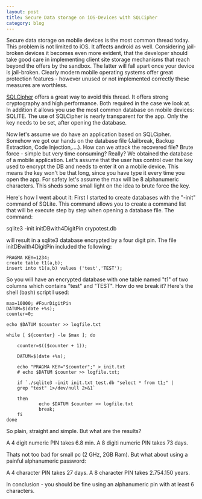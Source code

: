 ```yaml
---
layout: post
title: Secure Data storage on iOS-Devices with SQLCipher
category: blog
---
```


Secure data storage on mobile devices 
is the most common thread today. This 
problem is not limited to iOS. It 
affects android as well. Considering 
jail-broken devices it becomes even 
more evident, that the developer should 
take good care in implementing client 
site storage mechanisms that reach 
beyond the offers by the sandbox. The 
latter will fall apart once your device 
is jail-broken. Clearly modern mobile 
operating systems offer great protection 
features - however unused or not implemented 
correctly these measures are worthless.


[SQLCipher](http://sqlcipher.net/) offers a great way to avoid 
this thread. It offers strong cryptography 
and high performance. Both required in the 
case we look at. In addition it allows you 
use the most common database on mobile 
devices: SQLITE. The use of SQLCipher is 
nearly transparent for the app. Only the key 
needs to be set, after opening the database.


Now let's assume we do have an application 
based on SQLCipher. Somehow we got our hands 
on the database file (Jailbreak, Backup Extraction, 
Code Injection,....). How can we attack the 
recovered file?
Brute force - simple but very time consuming? 
Really? We obtained the database of a mobile 
application. Let's assume that the user has 
control over the key used to encrypt the DB 
and needs to enter it on a mobile device. 
This means the key won't be that long, since 
you have type it every time you open the app. 
For safety let's assume the max will be 8 
alphanumeric characters. This sheds some small 
light on the idea to brute force the key.


Here's how I went about it: First I started to 
create databases with the "-init" command of 
SQLite. This command allows you to create a 
command list that will be execute step by step 
when opening a database file. The command:


sqlite3 -init initDBwith4DigitPin crypotest.db


will result in a sqlite3 database encrypted 
by a four digit pin. The file initDBwith4DigitPin 
included the following:


	PRAGMA KEY=1234;
	create table t1(a,b);
	insert into t1(a,b) values ('test','TEST'); 

So you will have an encrypted database with 
one table named "t1" of two columns which 
contains "test" and "TEST". How do we break it? 
Here's the shell (bash) script I used:

	max=10000; #FourDigitPin
	DATUM=$(date +%s);
	counter=0;

	echo $DATUM $counter >> logfile.txt
	
	while [ ${counter} -le $max ]; do
   		
		counter=$(($counter + 1));
	   		
		DATUM=$(date +%s);
   		
		echo "PRAGMA KEY="$counter";" > init.txt
   		# echo $DATUM $counter >> logfile.txt;

   		if `./sqlite3 -init init.txt test.db "select * from t1;" | 
		grep "test" 1>/dev/null 2>&1`

   		then
        		echo $DATUM $counter >> logfile.txt
        		break;
   		fi
	done


So plain, straight and simple. But what are the results?

A 4 digit numeric PIN takes 6.8 min.
A 8 digiti numeric PIN takes 73 days.

Thats not too bad for small pc (2 GHz, 2GB Ram). 
But what about using a painful alphanumeric password:

A 4 character PIN takes 27 days.
A 8 character PIN takes 2.754.150 years.

In conclusion - you should be fine using an 
alphanumeric pin with at least 6 characters.
